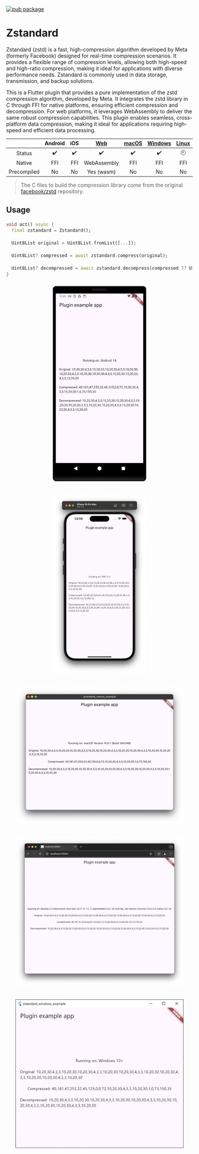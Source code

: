 [![pub package](https://img.shields.io/pub/v/zstandard.svg)](https://pub.dev/packages/zstandard)

# Zstandard

Zstandard (zstd) is a fast, high-compression algorithm developed by Meta (formerly Facebook) designed for real-time compression scenarios. It provides a flexible range of compression levels, allowing both high-speed and high-ratio compression, making it ideal for applications with diverse performance needs. Zstandard is commonly used in data storage, transmission, and backup solutions.

This is a Flutter plugin that provides a pure implementation of the zstd compression algorithm, developed by Meta. It integrates the zstd library in C through FFI for native platforms, ensuring efficient compression and decompression. For web platforms, it leverages WebAssembly to deliver the same robust compression capabilities. This plugin enables seamless, cross-platform data compression, making it ideal for applications requiring high-speed and efficient data processing.

|             |      Android       |        iOS         | [Web](https://flutter.dev/web) | [macOS](https://flutter.dev/desktop) | [Windows](https://flutter.dev/desktop) | [Linux](https://flutter.dev/desktop) | [Fuchsia](https://fuchsia.dev/) |
|:-----------:|:------------------:|:------------------:|:------------------------------:|:------------------------------------:|:--------------------------------------:|:------------------------------------:|:-------------------------------:|
|   Status    | :heavy_check_mark: | :heavy_check_mark: |       :heavy_check_mark:       |          :heavy_check_mark:          |           :heavy_check_mark:           |                  🕘                  |                ❌                |
|   Native    |        FFI         |        FFI         |          WebAssembly           |                 FFI                  |                  FFI                   |                 FFI                  |                ❌                |
| Precompiled |         No         |         No         |           Yes (wasm)           |                  No                  |                   No                   |                  No                  |                ❌                 |


> The C files to build the compression library come from the original [facebook/zstd](https://github.com/facebook/zstd/tree/dev/lib) repository.

## Usage

```dart
void act() async {
  final zstandard = Zstandard();

  Uint8List original = Uint8List.fromList([...]);

  Uint8List? compressed = await zstandard.compress(original);
  
  Uint8List? decompressed = await zstandard.decompress(compressed ?? Uint8List(0));
}
```

<p align="center"><img width="50%" vspace="10" src="https://github.com/landamessenger/zstandard/raw/master/zstandard_android/images/sample.png"></p>

<p align="center"><img width="50%" vspace="10" src="https://github.com/landamessenger/zstandard/raw/master/zstandard_ios/images/sample.png"></p>

<p align="center"><img width="90%" vspace="10" src="https://github.com/landamessenger/zstandard/raw/master/zstandard_macos/images/sample.png"></p>

<p align="center"><img width="90%" vspace="10" src="https://github.com/landamessenger/zstandard/raw/master/zstandard_web/images/sample.png"></p>

<p align="center"><img width="90%" vspace="10" src="https://github.com/landamessenger/zstandard/raw/master/zstandard_windows/images/sample.png"></p>

